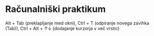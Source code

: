 # Računalniški praktikum
Alt + Tab  (preklapljanje med okni),
Ctrl + T  (odpiranje novega zavihka (Tab)),
Ctrl + Alt + ↑↓  (dodajanje kurzorja v več vrstic)

